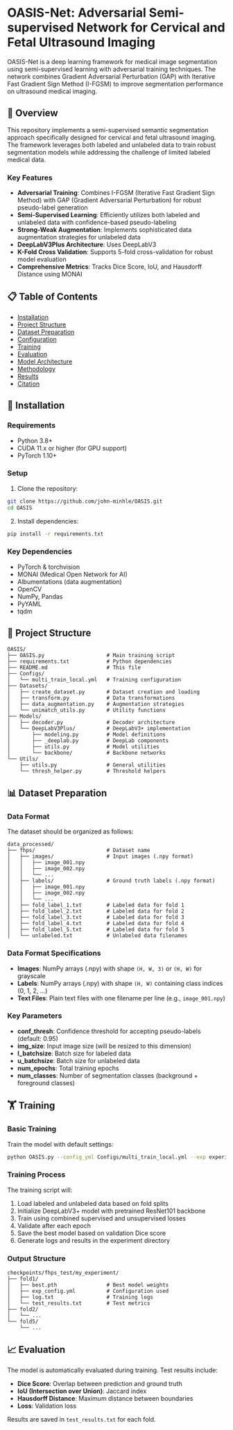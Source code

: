 # OASIS-Net: Adversarial Semi-supervised Network for Cervical and Fetal Ultrasound Imaging

OASIS-Net is a deep learning framework for medical image segmentation using semi-supervised learning with adversarial training techniques. The network combines Gradient Adversarial Perturbation (GAP) with Iterative Fast Gradient Sign Method (I-FGSM) to improve segmentation performance on ultrasound medical imaging.

## 🎯 Overview

This repository implements a semi-supervised semantic segmentation approach specifically designed for cervical and fetal ultrasound imaging. The framework leverages both labeled and unlabeled data to train robust segmentation models while addressing the challenge of limited labeled medical data.

### Key Features

- **Adversarial Training**: Combines I-FGSM (Iterative Fast Gradient Sign Method) with GAP (Gradient Adversarial Perturbation) for robust pseudo-label generation
- **Semi-Supervised Learning**: Efficiently utilizes both labeled and unlabeled data with confidence-based pseudo-labeling
- **Strong-Weak Augmentation**: Implements sophisticated data augmentation strategies for unlabeled data
- **DeepLabV3Plus Architecture**: Uses DeepLabV3
- **K-Fold Cross Validation**: Supports 5-fold cross-validation for robust model evaluation
- **Comprehensive Metrics**: Tracks Dice Score, IoU, and Hausdorff Distance using MONAI

## 📋 Table of Contents

- [Installation](#installation)
- [Project Structure](#project-structure)
- [Dataset Preparation](#dataset-preparation)
- [Configuration](#configuration)
- [Training](#training)
- [Evaluation](#evaluation)
- [Model Architecture](#model-architecture)
- [Methodology](#methodology)
- [Results](#results)
- [Citation](#citation)

## 🚀 Installation

### Requirements

- Python 3.8+
- CUDA 11.x or higher (for GPU support)
- PyTorch 1.10+

### Setup

1. Clone the repository:
```bash
git clone https://github.com/john-minhle/OASIS.git
cd OASIS
```

2. Install dependencies:
```bash
pip install -r requirements.txt
```

### Key Dependencies

- PyTorch & torchvision
- MONAI (Medical Open Network for AI)
- Albumentations (data augmentation)
- OpenCV
- NumPy, Pandas
- PyYAML
- tqdm

## 📁 Project Structure

```
OASIS/
├── OASIS.py                    # Main training script
├── requirements.txt            # Python dependencies
├── README.md                   # This file
├── Configs/
│   └── multi_train_local.yml   # Training configuration
├── Datasets/
│   ├── create_dataset.py       # Dataset creation and loading
│   ├── transform.py            # Data transformations
│   ├── data_augmentation.py    # Augmentation strategies
│   └── unimatch_utils.py       # Utility functions
├── Models/
│   ├── decoder.py              # Decoder architecture
│   └── DeepLabV3Plus/          # DeepLabV3+ implementation
│       ├── modeling.py         # Model definitions
│       ├── _deeplab.py         # DeepLab components
│       ├── utils.py            # Model utilities
│       └── backbone/           # Backbone networks
└── Utils/
    ├── utils.py                # General utilities
    └── thresh_helper.py        # Threshold helpers
```

## 📊 Dataset Preparation

### Data Format

The dataset should be organized as follows:

```
data_processed/
├── fhps/                       # Dataset name
│   ├── images/                 # Input images (.npy format)
│   │   ├── image_001.npy
│   │   ├── image_002.npy
│   │   └── ...
│   ├── labels/                 # Ground truth labels (.npy format)
│   │   ├── image_001.npy
│   │   ├── image_002.npy
│   │   └── ...
│   ├── fold_label_1.txt        # Labeled data for fold 1
│   ├── fold_label_2.txt        # Labeled data for fold 2
│   ├── fold_label_3.txt        # Labeled data for fold 3
│   ├── fold_label_4.txt        # Labeled data for fold 4
│   ├── fold_label_5.txt        # Labeled data for fold 5
│   └── unlabeled.txt           # Unlabeled data filenames
```

### Data Format Specifications

- **Images**: NumPy arrays (.npy) with shape `(H, W, 3)` or `(H, W)` for grayscale
- **Labels**: NumPy arrays (.npy) with shape `(H, W)` containing class indices (0, 1, 2, ...)
- **Text Files**: Plain text files with one filename per line (e.g., `image_001.npy`)

### Key Parameters

- **conf_thresh**: Confidence threshold for accepting pseudo-labels (default: 0.95)
- **img_size**: Input image size (will be resized to this dimension)
- **l_batchsize**: Batch size for labeled data
- **u_batchsize**: Batch size for unlabeled data
- **num_epochs**: Total training epochs
- **num_classes**: Number of segmentation classes (background + foreground classes)

## 🏋️ Training

### Basic Training

Train the model with default settings:

```bash
python OASIS.py --config_yml Configs/multi_train_local.yml --exp experiment_name
```

### Training Process

The training script will:
1. Load labeled and unlabeled data based on fold splits
2. Initialize DeepLabV3+ model with pretrained ResNet101 backbone
3. Train using combined supervised and unsupervised losses
4. Validate after each epoch
5. Save the best model based on validation Dice score
6. Generate logs and results in the experiment directory

### Output Structure

```
checkpoints/fhps_test/my_experiment/
├── fold1/
│   ├── best.pth                # Best model weights
│   ├── exp_config.yml          # Configuration used
│   ├── log.txt                 # Training logs
│   └── test_results.txt        # Test metrics
├── fold2/
│   └── ...
└── fold5/
    └── ...
```

## 📈 Evaluation

The model is automatically evaluated during training. Test results include:

- **Dice Score**: Overlap between prediction and ground truth
- **IoU (Intersection over Union)**: Jaccard index
- **Hausdorff Distance**: Maximum distance between boundaries
- **Loss**: Validation loss

Results are saved in `test_results.txt` for each fold.
